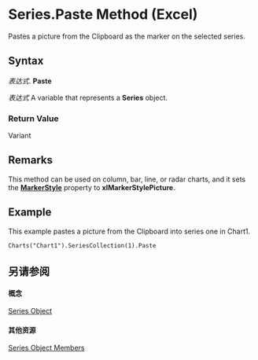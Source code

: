 
# Series.Paste Method (Excel)

Pastes a picture from the Clipboard as the marker on the selected series.


## Syntax

 _表达式_. **Paste**

 _表达式_ A variable that represents a **Series** object.


### Return Value

Variant


## Remarks

This method can be used on column, bar, line, or radar charts, and it sets the  **[MarkerStyle](fec57799-b01b-a8f8-2c26-1e7b11dd9777.md)** property to **xlMarkerStylePicture**.


## Example

This example pastes a picture from the Clipboard into series one in Chart1.


```
Charts("Chart1").SeriesCollection(1).Paste
```


## 另请参阅


#### 概念


[Series Object](c7d34b32-8172-f7a0-0a17-f01d44246b64.md)
#### 其他资源


[Series Object Members](http://msdn.microsoft.com/library/eeab4f69-b436-9de7-5d4a-0a5c63f2dfce%28Office.15%29.aspx)